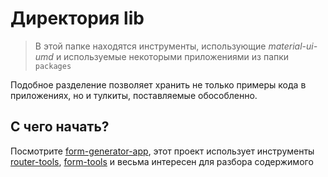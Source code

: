 
# Директория lib

> В этой папке находятся инструменты, использующие *material-ui-umd* и используемые некоторыми приложениями из папки `packages`

Подобное разделение позволяет хранить не только примеры кода в приложениях, но и тулкиты, поставляемые обособленно.

## С чего начать?

Посмотрите [form-generator-app](../packages/form-generator-app), этот проект использует инструменты [router-tools](./router-tools), [form-tools](./form-tools) и весьма интересен для разбора содержимого
